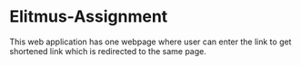 # Elitmus-Assignment
This web application has one webpage where user can enter the link to get shortened link which is redirected to the same page.
